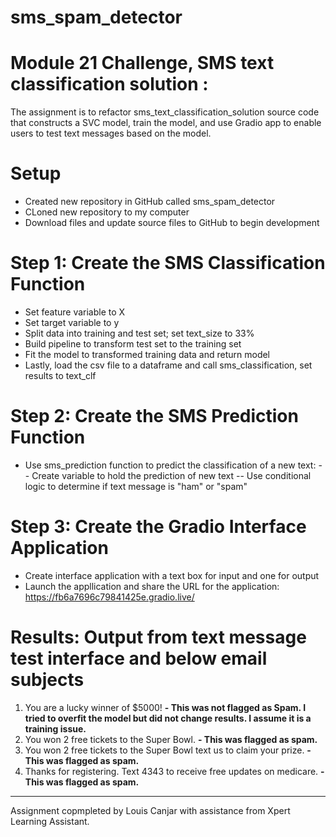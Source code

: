 # sms_spam_detector

# Module 21 Challenge, SMS text classification solution :

The assignment is to refactor sms_text_classification_solution source code that constructs a SVC model, train the model, and use Gradio app to enable users to test text messages based on the model.

# Setup
- Created new repository in GitHub called sms_spam_detector
- CLoned new repository to my computer
- Download files and update source files to GitHub to begin development

# Step 1:  Create the SMS Classification Function
- Set feature variable to X
- Set target variable to y
- Split data into training and test set; set text_size to 33%
- Build pipeline to transform test set to the training set
- Fit the model to transformed training data and return model
- Lastly, load the csv file to a dataframe and call sms_classification, set results to text_clf

# Step 2: Create the SMS Prediction Function
- Use sms_prediction function to predict the classification of a new text:
    -- Create variable to hold the prediction of new text
    -- Use conditional logic to determine if text message is "ham" or "spam"

# Step 3: Create the Gradio Interface Application
- Create interface application with a text box for input and one for output
- Launch the appllication and share the URL for the application: https://fb6a7696c79841425e.gradio.live/

# Results:  Output from text message test interface and below email subjects
1. You are a lucky winner of $5000! **- This was not flagged as Spam.  I tried to overfit the model but did not change results.  I assume it is a training issue.**
2. You won 2 free tickets to the Super Bowl. **- This was flagged as spam.**
3. You won 2 free tickets to the Super Bowl text us to claim your prize. **- This was flagged as spam.**
4. Thanks for registering. Text 4343 to receive free updates on medicare. **- This was flagged as spam.**

___
Assignment copmpleted by Louis Canjar with assistance from Xpert Learning Assistant.
